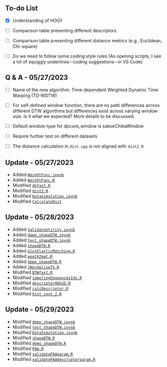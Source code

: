 ## To-do List
- [X] Understanding of HOG1

- [ ] Comparison table presenting different descriptors

- [ ] Comparison table presenting different distance metrics (e.g., Euclidean, Chi-square)

- [ ] Do we need to follow some coding style rules (As opening scripts, 
I see a lot of squiggly underlines--coding suggestions--in VS Code)


## Q & A - 05/27/2023

- [ ] Name of the new algorithm: Time-dependent Weighted Dynamic Time Warping (TD-WDTW)

- [ ] For self-defined window function, there are no path differences across different DTW algorithms but differences exist across varying window size. Is it what we expected? More details to be discussed.

- [ ] Default window type for dpcore_window is sakoeChibaWindow

- [ ] Require further test on different datasets

- [ ] The distance calculation in ``dist.cpp`` is not aligned with ``dist2.R``


## Update - 05/27/2023

+ Added [``WeightFunc.ipynb``](https://github.com/jianghaochu/dtw/blob/main/code/WeightFunc.ipynb)
+ Added [``WeightFunc.R``](https://github.com/jianghaochu/dtw/blob/main/code/WeightFunc.R)
+ Modified [``dpfast.R``](https://github.com/jianghaochu/dtw/blob/main/code/dpfast.R)
+ Modified [``dist2.R``](https://github.com/jianghaochu/dtw/blob/main/code/dist2.R)
+ Modified [``DataSimulation.ipynb``](https://github.com/jianghaochu/dtw/blob/main/code/DataSimulation.ipynb)
+ Modified [``CalculateDist``](https://github.com/jianghaochu/dtw/blob/main/code/CalculateDist.ipynb)


## Update - 05/28/2023

+ Added [``ValidateUtility.ipynb``](https://github.com/jianghaochu/dtw/blob/main/code/ValidateUtility.ipynb)
+ Added [``demo_shapeDTW.ipynb``](https://github.com/jianghaochu/dtw/blob/main/code/demo_shapeDTW.ipynb)
+ Added [``test_shapeDTW.ipynb``](https://github.com/jianghaochu/dtw/blob/main/code/test_shapeDTW.ipynb)
+ Added [``shapeDTW.R``](https://github.com/jianghaochu/dtw/blob/main/code/shapeDTW_translate/shapeDTW.R)
+ Added [``plotElasticMatching.R``](https://github.com/jianghaochu/dtw/blob/main/code/shapeDTW_translate/plotElasticMatching.R)
+ Added [``wpath2mat.R``](https://github.com/jianghaochu/dtw/blob/main/code/shapeDTW_translate/wpath2mat.R)
+ Added [``demo_shapeDTW.R``](https://github.com/jianghaochu/dtw/blob/main/code/shapeDTW_translate/demo_shapeDTW.R)
+ Added [``zNormalizeTS.R``](https://github.com/jianghaochu/dtw/blob/main/code/shapeDTW_translate/zNormalizeTS.R)
+ Modified [``DTWfast.R``](https://github.com/jianghaochu/dtw/blob/main/code/shapeDTW_translate/DTWfast.R)
+ Modified [``samplingSequencesIdx.R``](https://github.com/jianghaochu/dtw/blob/main/code/shapeDTW_translate/samplingSequencesIdx.R)
+ Modified [``descriptorHOG1D.R``](https://github.com/jianghaochu/dtw/blob/main/code/shapeDTW_translate/descriptorHOG1D.R)
+ Modified [``calcDescriptor.R``](https://github.com/jianghaochu/dtw/blob/main/code/shapeDTW_translate/calcDescriptor.R)
+ Modified [``hist_cost_2.R``](https://github.com/jianghaochu/dtw/blob/main/code/shapeDTW_translate/hist_cost_2.R)

## Update - 05/29/2023
+ Modified [``demo_shapeDTW.ipynb``](https://github.com/jianghaochu/dtw/blob/main/code/demo_shapeDTW.ipynb)
+ Modified [``test_shapeDTW.ipynb``](https://github.com/jianghaochu/dtw/blob/main/code/test_shapeDTW.ipynb)
+ Modified [``DataSimulation.ipynb``](https://github.com/jianghaochu/dtw/blob/main/code/DataSimulation.ipynb)
+ Modified [``shapeDTW.R``](https://github.com/jianghaochu/dtw/blob/main/code/shapeDTW_translate/shapeDTW.R)
+ Modified [``demo_shapeDTW.R``](https://github.com/jianghaochu/dtw/blob/main/code/shapeDTW_translate/demo_shapeDTW.R)
+ Modified [``PAA.R``](https://github.com/jianghaochu/dtw/blob/main/code/shapeDTW_translate/PAA.R)
+ Modified [``validatePAAparam.R``](https://github.com/jianghaochu/dtw/blob/main/code/shapeDTW_translate/validatePAAparam.R)
+ Modified [``validatePAAdescriptorparam.R``](https://github.com/jianghaochu/dtw/blob/main/code/shapeDTW_translate/validatePAAdescriptorparam.R)
